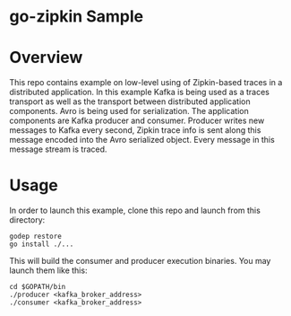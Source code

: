 go-zipkin Sample
================

# Overview
This repo contains example on low-level using of Zipkin-based traces in a distributed application. In this example Kafka
is being used as a traces transport as well as the transport between distributed application components. Avro is being 
used for serialization. The application components are Kafka producer and consumer. Producer writes new messages to 
Kafka every second, Zipkin trace info is sent along this message encoded into the Avro serialized object. Every message 
in this message stream is traced.

# Usage
In order to launch this example, clone this repo and launch from this directory:

```
godep restore
go install ./...
```

This will build the consumer and producer execution binaries. You may launch them like this:

```
cd $GOPATH/bin
./producer <kafka_broker_address>
./consumer <kafka_broker_address>
```
